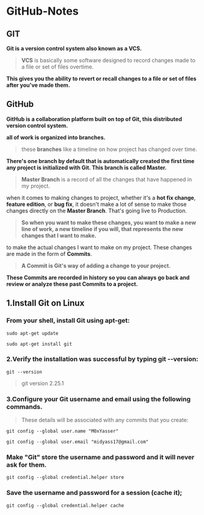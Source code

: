 # GitHub-Notes

## GIT

**Git is a version control system also known as a **VCS**.**
  > **VCS** is basically some software designed to record changes made to a file or set of files overtime. 
 
**This gives you the ability to revert or recall changes to a file or set of files after you've made them.**

## GitHub

**GitHub is a collaboration platform built on top of Git, this distributed version control system.**

**all of work is organized into branches.**

  > these **branches** like a timeline on how project has changed over time. 

**There's one branch by default that is automatically created the first time any project is initialized with Git. This branch is called Master.**

  > **Master Branch** is a record of all the changes that have happened in my project. 

when it comes to making changes to project, whether it's a **hot fix change**, **feature edition**, or **bug fix**, it doesn't make a lot of sense to make those changes directly on the **Master Branch**. That's going live to Production. 

  > **So when you want to make these changes, you want to make a new line of work, a new timeline if you will, that represents the new changes that I want to make.**

to make the actual changes I want to make on my project. These changes are made in the form of **Commits**.

  > **A Commit is Git's way of adding a change to your project.**
  
**These Commits are recorded in history so you can always go back and review or analyze these past Commits to a project.**

## 1.Install Git on Linux

### From your shell, install Git using apt-get:

```shell
sudo apt-get update
```
```shell
sudo apt-get install git
```
### 2.Verify the installation was successful by typing git --version:
```shell
git --version
```
> git version 2.25.1

### 3.Configure your Git username and email using the following commands.
> These details will be associated with any commits that you create:

```shell
git config --global user.name "M0xYasser"
```
```shell
git config --global user.email "midyass17@gmail.com"
```

### Make "Git" store the username and password and it will never ask for them.

```git
git config --global credential.helper store
```

### Save the username and password for a session (cache it);

```git
git config --global credential.helper cache
```
